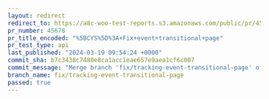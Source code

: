 ```yaml
---
layout: redirect
redirect_to: https://a8c-woo-test-reports.s3.amazonaws.com/public/pr/45678/api/index.html
pr_number: 45678
pr_title_encoded: "%5BCYS%5D%3A+Fix+event+transitional+page"
pr_test_type: api
last_published: "2024-03-19 09:54:24 +0000"
commit_sha: b7c3438c7480e8ca1acc1eae657e9aea1cf6c007
commit_message: "Merge branch 'fix/tracking-event-transitional-page' of github.com:woo…"
branch_name: fix/tracking-event-transitional-page
passed: true
---
```


